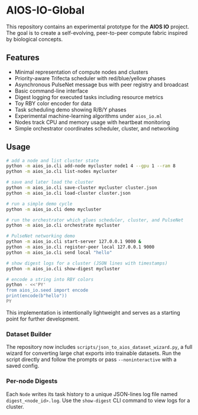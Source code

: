 # AIOS-IO-Global

This repository contains an experimental prototype for the **AIOS IO** project. The goal is to create a self-evolving, peer-to-peer compute fabric inspired by biological concepts.

## Features

- Minimal representation of compute nodes and clusters
- Priority-aware Trifecta scheduler with red/blue/yellow phases
- Asynchronous PulseNet message bus with peer registry and broadcast
- Basic command-line interface
- Digest logging for executed tasks including resource metrics
- Toy RBY color encoder for data
- Task scheduling demo showing R/B/Y phases
- Experimental machine-learning algorithms under `aios_io.ml`
- Nodes track CPU and memory usage with heartbeat monitoring
- Simple orchestrator coordinates scheduler, cluster, and networking

## Usage

```bash
# add a node and list cluster state
python -m aios_io.cli add-node mycluster node1 4 --gpu 1 --ram 8
python -m aios_io.cli list-nodes mycluster

# save and later load the cluster
python -m aios_io.cli save-cluster mycluster cluster.json
python -m aios_io.cli load-cluster cluster.json

# run a simple demo cycle
python -m aios_io.cli demo mycluster

# run the orchestrator which glues scheduler, cluster, and PulseNet
python -m aios_io.cli orchestrate mycluster

# PulseNet networking demo
python -m aios_io.cli start-server 127.0.0.1 9000 &
python -m aios_io.cli register-peer local 127.0.0.1 9000
python -m aios_io.cli send local "hello"

# show digest logs for a cluster (JSON lines with timestamps)
python -m aios_io.cli show-digest mycluster

# encode a string into RBY colors
python - <<'PY'
from aios_io.seed import encode
print(encode(b"hello"))
PY
```

This implementation is intentionally lightweight and serves as a starting point for further development.

### Dataset Builder

The repository now includes `scripts/json_to_aios_dataset_wizard.py`, a full
wizard for converting large chat exports into trainable datasets. Run the script
directly and follow the prompts or pass `--noninteractive` with a saved config.

### Per-node Digests

Each `Node` writes its task history to a unique JSON-lines log file named
`digest_<node_id>.log`. Use the `show-digest` CLI command to view logs for a
cluster.
